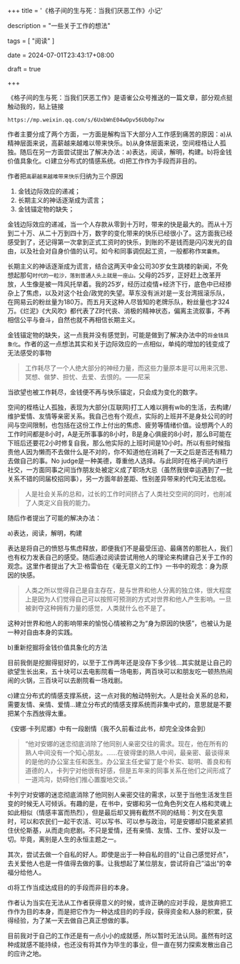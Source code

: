 +++
title = '《格子间的生与死：当我们厌恶工作》小记'

description = "一些关于工作的想法"

tags = [ "阅读" ]

date = 2024-07-01T23:43:17+08:00

draft = true

+++

《格子间的生与死：当我们厌恶工作》是语雀公众号推送的一篇文章，部分观点挺触动我的，贴上链接

`https://mp.weixin.qq.com/s/6UxbWnE04wOpv56Ub0p7xw`

作者主要分成了两个方面，一方面是解构当下大部分人工作感到痛苦的原因：a)从精神层面来说，高薪越来越难以带来快乐。b)从身体层面来说，空间桎梏让人孤独。随后在另一方面尝试提出了解决办法：a)表达，阅读，解明，构建。b)将金钱价值具象化。c)建立分布式的情感系统。d)把工作作为手段而非目的。



作者把`高薪越来越难带来快乐`归纳为三个原因

1. 金钱边际效应的递减；
2. 长期主义的神话逐渐成为谎言；
3. 金钱锚定物的缺失；

金钱边际效应的递减，当一个人存款从零到十万时，带来的快是最大的。而从十万到二十万、从二十万到四十万，数字的变化带来的快乐已经很小了。这方面我已经感受到了，还记得第一次拿到正式工资时的快乐，到账的不是钱而是闪闪发光的自由，以及社会对自身价值的认可。如今和同事调侃起工资，一般都称作`窝囊费`。

长期主义的神话逐渐成为谎言，结合这两天中金公司30岁女生跳楼的新闻，不免想起那句`时代的一粒沙，落到普通人头上就是一座山。`父母的25岁，正好赶上改革开放，人生像是被一阵风托举着。我的25岁，经历过疫情+经济下行，底色中已经掺杂上了焦虑，以及对这个社会/政党的失望。草东没有派对是一支台湾摇滚乐队，在网易云的粉丝量为180万。而五月天这种人尽皆知的老牌乐队，粉丝量也才324万。《烂泥》《大风吹》都代表了Z时代丧、消极的精神状态，偏离主流叙事，不再相信公平与奋斗，自然也就不再相信长期主义。

金钱锚定物的缺失，这一点我并没有感觉到，可能是做到了解决办法中的`将金钱具象化`。作者的这一点想法其实和关于边际效应的一点相似，单纯的增加的钱变成了无法感受的事物

> 工作耗尽了一个人绝大部分的神经力量，而这些力量原本是可以用来沉思、冥想、做梦、担忧、去爱、去恨的。——尼采

当欲望也被工作耗尽，金钱便不再与快乐锚定，只会成为变化的数字。



空间的桎梏让人孤独，表现为大部分(互联网)打工人难以拥有wlb的生活，去构建/维护爱情、友情等亲密关系。我自己也有个观点，实际的上班并不是身处公司的时间与空间限制，也包括在这份工作上付出的焦虑、疲劳等情绪价值。设想两个人的工作时间都是8小时，A是无所事事的8小时，B是身心俱疲的8小时，那么B可能在下班后还要花2小时修复自我，那么他实际的上班时间是10小时。所以有些时候指责他人因为懒而不去做什么是不对的，你不知道他在消耗了一天之后是否还有精力去做自己的事。No judge是一种美德，尊重他人选择。与此同时在格子间内进行社交，一方面同事之间当作朋友处被定义成了职场大忌（虽然我很幸运遇到了一批关系不错的同届校招同事），另一方面年龄差距、性别差异带来的代沟无法忽视。

> 人是社会关系的总和，过长的工作时间挤占了人类社交空间的同时，也削减了人类定义自我的能力。



随后作者提出了可能的解决办法：

a)表达，阅读，解明，构建

表达是将自己的愤怒与焦虑释放，即便我们不是最受压迫、最痛苦的那批人，我们也有权力发表自己的感受。随后通过阅读尝试用他人的理论来构建自己关于工作的观念。这里作者提出了大卫·格雷伯在《毫无意义的工作》一书中的观念：身为原因的快感。

>人类之所以觉得自己是自主存在，是与世界和他人分离的独立体，很大程度上是因为人们觉得自己可以按照可预测的方式对世界和他人产生影响。一旦被剥夺这种拥有力量的感觉，人类就什么也不是了。

这种对世界和他人的影响带来的愉悦心情被称之为“身为原因的快感”，也被认为是一种对自由本身的实践。



b)重新挖掘将金钱价值具象化的方法

目前我倒是挖掘得挺好的，以至于工作两年还是没存下多少钱...其实就是让自己的欲望生长出来，五十块可以去电影院看一场电影，两百块可以和朋友吃一顿热热闹闹的火锅，三百块可以去剧院看一场戏剧。



c)建立分布式的情感支撑系统，这一点对我的触动特别大。人是社会关系的总和，需要友情、亲情、爱情...建立分布式的情感支撑系统而非集中式的，意思就是不要把某个东西放得太重。

《安娜·卡列尼娜》中有一段剧情（我不久前看过此书，却完全没体会到）

> “他对安娜的迷恋彻底消除了他同别人亲密交往的需求。现在，他在所有的熟人中间没有一个知心朋友。……在彼得堡的熟人中间，最亲密、最谈得来的是他的办公室主任和医生。办公室主任史留丁是个朴实、聪明、善良和有道德的人，卡列宁对他很有好感，但是五年来的同事关系在他们之间形成了一道鸿沟，妨碍他们推心置腹地交谈。”

卡列宁对安娜的迷恋彻底消除了他同别人亲密交往的需求，以至于当他生活发生巨变的时候无人可倾诉。有趣的是，在书中，安娜和另一位角色列文在人格和灵魂上如此相似（情感丰富而热烈），但是最后却又拥有截然不同的结局：列文在失意时，可以和农民们一起干农活、可以写书、可以参与政治，可是安娜却只能紧紧抓住伏伦斯基，从而走向悲剧。不只是爱情，还有亲情、友情、工作、爱好以及一切。毕竟，离别是人生的永恒主题之一。

其次，尝试去做一个自私的好人。即使是出于一种自私的目的"让自己感觉好点"，去关爱他人也是一件值得去做的事。让我想起了某位朋友，尝试将自己”溢出“的幸福分给他人。



d)将工作当成达成目的的手段而非目的本身。

作者认为当实在无法从工作者获得意义的时候，或许正确的应对手段，是放弃把工作作为目的本身，而是把它作为一种达成目的的手段，获得资金和人脉的积累，获得经验，为了某一天去做自己真正想做的事。

目前我对于自己的工作还是有一点小小的成就感，所以暂时无法认同。虽然有时这种成就感不能持续，也还没有将其作为毕生的事业，但一直在努力探索发散出自己的应许之地。
